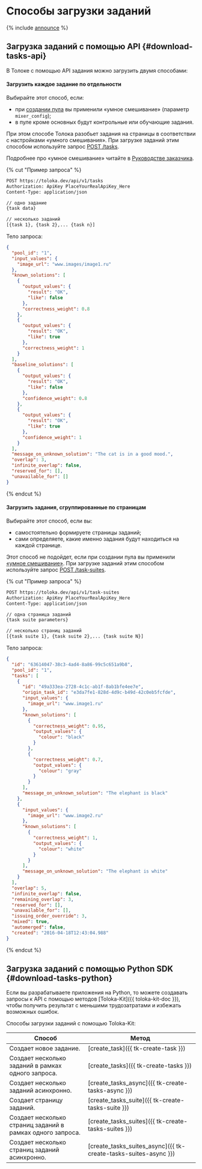# Способы загрузки заданий

{% include [announce](../_includes/announce.md) %}

## Загрузка заданий с помощью API {#download-tasks-api}

В Толоке с помощью API задания можно загрузить двумя способами:

#### Загрузить каждое задание по отдельности

Выбирайте этот способ, если:

- при [создании пула](create-pool.md) вы применили «умное смешивание» (параметр `mixer_config`);
- в пуле кроме основных будут контрольные или обучающие задания.

При этом способе Толока разобьет задания на страницы в соответствии с настройками «умного смешивания». При загрузке заданий этим способом используйте запрос [POST /tasks](create-task.md).

Подробнее про «умное смешивание» читайте в [Руководстве заказчика](../../guide/concepts/distribute-tasks-by-pages.md#smart-mixing).

{% cut "Пример запроса" %}

```bash
POST https://toloka.dev/api/v1/tasks
Authorization: ApiKey PlaceYourRealApiKey_Here
Content-Type: application/json

// одно задание
{task data}

// несколько заданий
[{task 1}, {task 2},... {task n}]
```

Тело запроса:

```json
{
  "pool_id": "1",
  "input_values": {
    "image_url": "www.images/image1.ru"
  },
  "known_solutions": [
    {
      "output_values": {
        "result": "OK",
        "like": false
      },
      "correctness_weight": 0.8
    },
    {
      "output_values": {
        "result": "OK",
        "like": true
      },
      "correctness_weight": 1
    }
  ],
  "baseline_solutions": [
    {
      "output_values": {
        "result": "OK",
        "like": false
      },
      "confidence_weight": 0.8
    },
    {
      "output_values": {
        "result": "OK",
        "like": true
      },
      "confidence_weight": 1
    }
  ],
  "message_on_unknown_solution": "The cat is in a good mood.",
  "overlap": 3,
  "infinite_overlap": false,
  "reserved_for": [],
  "unavailable_for": []
}
```

{% endcut %}

#### Загрузить задания, сгруппированные по страницам

Выбирайте этот способ, если вы:

- самостоятельно формируете страницы заданий;
- сами определяете, какие именно задания будут находиться на каждой странице.

Этот способ не подойдет, если при создании пула вы применили [«умное смешивание»](../../guide/concepts/distribute-tasks-by-pages.md#smart-mixing). При загрузке заданий этим способом используйте запрос [POST /task-suites](create-task-suite.md).

{% cut "Пример запроса" %}

```bash
POST https://toloka.dev/api/v1/task-suites
Authorization: ApiKey PlaceYourRealApiKey_Here
Content-Type: application/json

// одна страница заданий
{task suite parameters}

// несколько страниц заданий
[{task suite 1}, {task suite 2},... {task suite N}]
```

Тело запроса:

```json
{
  "id": "63614047-38c3-4ad4-8a86-99c5c651a9b8",
  "pool_id": "1",
  "tasks": [
    {
      "id": "49a333ea-2728-4c1c-ab1f-8ab1bfe4ee7e",
      "origin_task_id": "e3da7fe1-828d-4d9c-b49d-42c0eb5fcfde",
      "input_values": {
        "image_url": "www.image1.ru"
      },
      "known_solutions": [
        {
          "correctness_weight": 0.95,
          "output_values": {
            "colour": "black"
          }
        },
        {
          "correctness_weight": 0.7,
          "output_values": {
            "colour": "gray"
          }
        }
      ],
      "message_on_unknown_solution": "The elephant is black"
    },
    {
      "input_values": {
        "image_url": "www.image2.ru"
      },
      "known_solutions": [
        {
          "correctness_weight": 1,
          "output_values": {
            "colour": "white"
          }
        }
      ],
      "message_on_unknown_solution": "The elephant is white"
    }
  ],
  "overlap": 5,
  "infinite_overlap": false,
  "remaining_overlap": 3,
  "reserved_for": [],
  "unavailable_for": [],
  "issuing_order_override": 3,
  "mixed": true,
  "automerged": false,
  "created": "2016-04-18T12:43:04.988"
}
```

{% endcut %}

## Загрузка заданий с помощью Python SDK {#download-tasks-python}

Если вы разрабатываете приложения на Python, то можете создавать запросы к API с помощью методов [Toloka-Kit]({{ toloka-kit-doc }}), чтобы получить результат с меньшими трудозатратами и избежать возможных ошибок.

Способы загрузки заданий с помощью Toloka-Kit:

Способ | Метод
----- | -----
Создает новое задание. | [create_task]({{ tk-create-task }})
Создает несколько заданий в рамках одного запроса. | [create_tasks]({{ tk-create-tasks }})
Создает несколько заданий асинхронно. | [create_tasks_async]({{ tk-create-tasks-async }})
Создает страницу заданий. | [сreate_tasks_suite]({{ tk-create-tasks-suite }})
Создает несколько страниц заданий в рамках одного запроса. | [create_tasks_suites]({{ tk-create-tasks-suites }})
Создает несколько страниц заданий асинхронно. | [create_tasks_suites_async]({{ tk-create-tasks-suites-async }})
